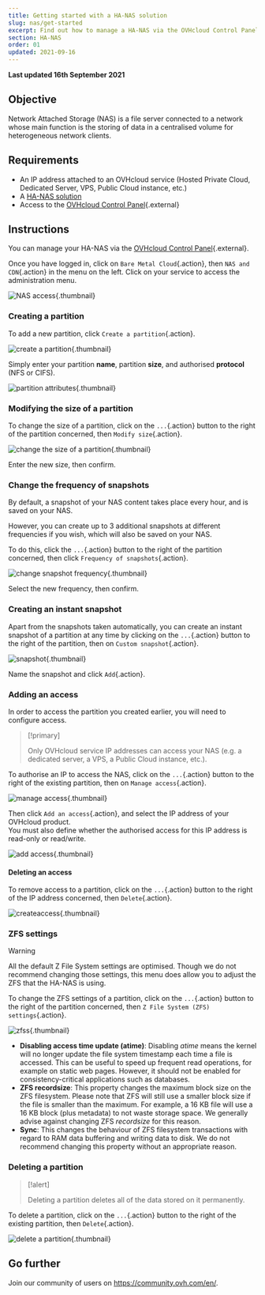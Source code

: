 ```yaml
---
title: Getting started with a HA-NAS solution
slug: nas/get-started
excerpt: Find out how to manage a HA-NAS via the OVHcloud Control Panel
section: HA-NAS
order: 01
updated: 2021-09-16
---
```


**Last updated 16th September 2021**

## Objective

Network Attached Storage (NAS) is a file server connected to a network whose main function is the storing of data in a centralised volume for heterogeneous network clients.

## Requirements

- An IP address attached to an OVHcloud service (Hosted Private Cloud, Dedicated Server, VPS, Public Cloud instance, etc.)
- A [HA-NAS solution](https://www.ovh.ie/nas/)
- Access to the [OVHcloud Control Panel](https://www.ovh.com/auth/?action=gotomanager&from=https://www.ovh.ie/&ovhSubsidiary=ie){.external}

## Instructions

You can manage your HA-NAS via the [OVHcloud Control Panel](https://www.ovh.com/auth/?action=gotomanager&from=https://www.ovh.ie/&ovhSubsidiary=ie){.external}.

Once you have logged in, click on `Bare Metal Cloud`{.action}, then `NAS and CDN`{.action} in the menu on the left. Click on your service to access the administration menu.

![NAS access](images/nas2021-01.png){.thumbnail}

### Creating a partition <a name="partition"></a>

To add a new partition, click `Create a partition`{.action}.

![create a partition](images/nas2021-02.png){.thumbnail}

Simply enter your partition **name**, partition **size**, and authorised **protocol** (NFS or CIFS).

![partition attributes](images/nas2021-03.png){.thumbnail}

### Modifying the size of a partition

To change the size of a partition, click on the `...`{.action} button to the right of the partition concerned, then `Modify size`{.action}.

![change the size of a partition](images/nas2021-04.png){.thumbnail}

Enter the new size, then confirm.

### Change the frequency of snapshots

By default, a snapshot of your NAS content takes place every hour, and is saved on your NAS.

However, you can create up to 3 additional snapshots at different frequencies if you wish, which will also be saved on your NAS.

To do this, click the `...`{.action} button to the right of the partition concerned, then click `Frequency of snapshots`{.action}.

![change snapshot frequency](images/nas2021-05.png){.thumbnail}

Select the new frequency, then confirm.

### Creating an instant snapshot

Apart from the snapshots taken automatically, you can create an instant snapshot of a partition at any time by clicking on the `...`{.action} button to the right of the partition, then on `Custom snapshot`{.action}.

![snapshot](images/nas2021-10.png){.thumbnail}

Name the snapshot and click `Add`{.action}.

### Adding an access <a name="addaccess"></a>

In order to access the partition you created earlier, you will need to configure access.

> [!primary]
>
> Only OVHcloud service IP addresses can access your NAS (e.g. a dedicated server, a VPS, a Public Cloud instance, etc.).
>

To authorise an IP to access the NAS, click on the `...`{.action} button to the right of the existing partition, then on `Manage access`{.action}.

![manage access](images/nas2021-06.png){.thumbnail}

Then click `Add an access`{.action}, and select the IP address of your OVHcloud product.
<br>You must also define whether the authorised access for this IP address is read-only or read/write.

![add access](images/nas2021-07.png){.thumbnail}

#### Deleting an access

To remove access to a partition, click on the `...`{.action} button to the right of the IP address concerned, then `Delete`{.action}.

![createaccess](images/nas2021-09.png){.thumbnail}

### ZFS settings

> [!warning]
>
> All the default Z File System settings are optimised. Though we do not recommend changing those settings, this menu does allow you to adjust the ZFS that the HA-NAS is using.
>

To change the ZFS settings of a partition, click on the `...`{.action} button to the right of the partition concerned, then `Z File System (ZFS) settings`{.action}.

![zfss](images/nas2021-13.png){.thumbnail}

- **Disabling access time update (atime)**: Disabling *atime* means the kernel will no longer update the file system timestamp each time a file is accessed. This can be useful to speed up frequent read operations, for example on static web pages. However, it should not be enabled for consistency-critical applications such as databases.
- **ZFS recordsize**: This property changes the maximum block size on the ZFS filesystem. Please note that ZFS will still use a smaller block size if the file is smaller than the maximum. For example, a 16 KB file will use a 16 KB block (plus metadata) to not waste storage space. We generally advise against changing ZFS *recordsize* for this reason.
- **Sync**: This changes the behaviour of ZFS filesystem transactions with regard to RAM data buffering and writing data to disk. We do not recommend changing this property without an appropriate reason.

### Deleting a partition

> [!alert]
>
> Deleting a partition deletes all of the data stored on it permanently.
>

To delete a partition, click on the `...`{.action} button to the right of the existing partition, then `Delete`{.action}.

![delete a partition](images/nas2021-08.png){.thumbnail}

## Go further

Join our community of users on <https://community.ovh.com/en/>.
